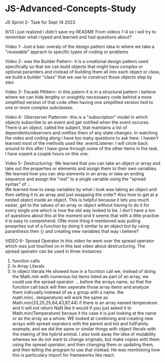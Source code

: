 # JS-Advanced-Concepts-Study
JS Sprint 2- Task for Sept 14 2023


9/13 i just realized i didn't save my README From videos 1-4 so i will try to remember what i typed and learned and had questions about?

Video 1- Just a baic overaly of the design pattern idea in where we take a "reuseable" apprach to specific types of coding or problems

Video 2- was the Builder Pattern- it is a creational design pattern used specifically so that we can build objects that might have
complex or optional paramters and instead of building them all into each object or class, we build a builder "class" that we use to construct those
objects step by steo

Video 3- Facade PAttern- in this patern it is in a structural pattern i believe where we can hide lengthy or unsightly necessaery code behind 
a more simplified version of that code often having one simplified version tied to one or more complex subclasses. 

Video 4- Oberserver Patternm-  this is a "subscription" model in which objects subscribe to an event and get notified when the event occures. 
There is an object, called the subject, that maintains a list of dependents/observers and notifies them of any state changes. 
In watching the video and coding along i have too many questions to ask here. I haven't learned most of the methods used 
like .eventListener. I will circle back around to this after I have gone through some of the other items in the task. I have sopent a couple hours on this one.

Video 5- Destructuring-
We learned that you can take an object or array and take out the properties or elements and assign them to their own variables.
We learned how you can skip elements in an array or take an ending sequence and assign the "rest" to a single variable using
the "spread syntax" of ...    
We learned how to swap variables by what i took was taking an object and then setting it to an array and just swapping the order?
Also how to get at a nested object inside an object.  This is helpful because it lets you much easier, get to the values of an array or object without
having to do it for every single one which is how the old way looked to be. I don't have a ton of questions about this at the moment and 
it seems that with a little practive it is easy to comprehend. ONe more thing it mentioned was pulling proeprties out of a function by doing it similar to an object but
by using paranthesis then {} and creating new variables that way i believe?

VIDEO 6- Spread Operator
In this video he went over the spread operator which was just touched on in this last video about destructuring. The spread operator can be used in three instances:
1. function calls
2. In Array Literals
3. In object literals
   He showed how in a fucntion call we, instead of doing the Math.min with numerous list items listed as part of an array, we could use the spread operator ... before the arrays name, so that the function call back will then seperate those array items and analiyze them indivually instread of as a group with a name.
   the math.min(...temperature) will work the same as Math.min(33,25,25,64,43,87,44) if there is an array named temperature.
   and it will not return NaN like it would if you just asked it to Math.min(Temperature) becaue it his case it is just looking at the name or as the array as a whole.
   WE looked at combining and creating new arrays with spread oeprators with the parent and kid and fullFamily example, and we did the same or similar things with object literals with the making of the hybrid animal.  I also took away the idea of mutability whereas we do not want to change originals, but make copies with them using the spread operator, and then changing them or updating them, and then telling the program to use that instead. He was mentioning how this is particulary import for frameworks like react.
